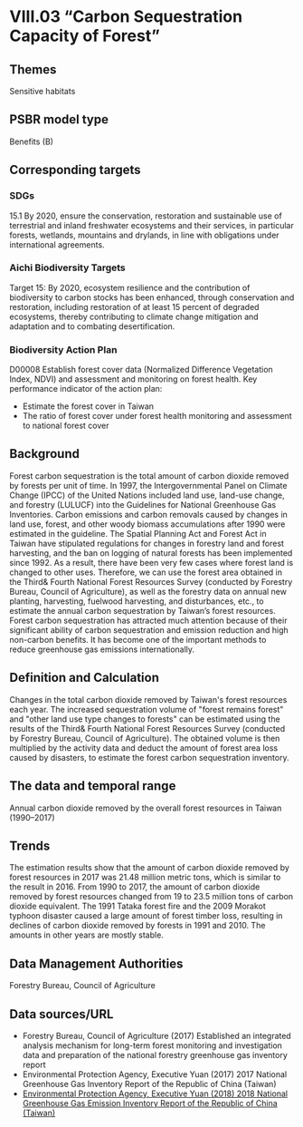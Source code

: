 # VIII.03 “Carbon Sequestration Capacity of Forest”

<script type="text/javascript" src="http://cdn.mathjax.org/mathjax/latest/MathJax.js?config=TeX-AMS-MML_HTMLorMML"></script>

## Themes
Sensitive habitats
## PSBR model type
Benefits (B)
## Corresponding targets
### SDGs
15.1 By 2020, ensure the conservation, restoration and sustainable use of terrestrial and inland freshwater ecosystems and their services, in particular forests, wetlands, mountains and drylands, in line with obligations under international agreements.
### Aichi Biodiversity Targets
Target 15: By 2020, ecosystem resilience and the contribution of biodiversity to carbon stocks has been enhanced, through conservation and restoration, including restoration of at least 15 percent of degraded ecosystems, thereby contributing to climate change mitigation and adaptation and to combating desertification.
### Biodiversity Action Plan
D00008 Establish forest cover data (Normalized Difference Vegetation Index, NDVI) and assessment and monitoring on forest health. Key performance indicator of the action plan:
* Estimate the forest cover in Taiwan
* The ratio of forest cover under forest health monitoring and assessment to national forest cover
## Background
Forest carbon sequestration is the total amount of carbon dioxide removed by forests per unit of time. In 1997, the Intergovernmental Panel on Climate Change (IPCC) of the United Nations included land use, land-use change, and forestry (LULUCF) into the Guidelines for National Greenhouse Gas Inventories. Carbon emissions and carbon removals caused by changes in land use, forest, and other woody biomass accumulations after 1990 were estimated in the guideline. The Spatial Planning Act and Forest Act in Taiwan have stipulated regulations for changes in forestry land and forest harvesting, and the ban on logging of natural forests has been implemented since 1992. As a result, there have been very few cases where forest land is changed to other uses. Therefore, we can use the forest area obtained in the Third& Fourth National Forest Resources Survey (conducted by Forestry Bureau, Council of Agriculture), as well as the forestry data on annual new planting, harvesting, fuelwood harvesting, and disturbances, etc., to estimate the annual carbon sequestration by Taiwan’s forest resources. Forest carbon sequestration has attracted much attention because of their significant ability of carbon sequestration and emission reduction and high non-carbon benefits. It has become one of the important methods to reduce greenhouse gas emissions internationally.
## Definition and Calculation
Changes in the total carbon dioxide removed by Taiwan's forest resources each year. The increased sequestration volume of "forest remains forest" and "other land use type changes to forests" can be estimated using the results of the Third& Fourth National Forest Resources Survey (conducted by Forestry Bureau, Council of Agriculture). The obtained volume is then multiplied by the activity data and deduct the amount of forest area loss caused by disasters, to estimate the forest carbon sequestration inventory.
## The data and temporal range
Annual carbon dioxide removed by the overall forest resources in Taiwan (1990–2017)
## Trends
The estimation results show that the amount of carbon dioxide removed by forest resources in 2017 was 21.48 million metric tons, which is similar to the result in 2016. From 1990 to 2017, the amount of carbon dioxide removed by forest resources changed from 19 to 23.5 million tons of carbon dioxide equivalent. The 1991 Tataka forest fire and the 2009 Morakot typhoon disaster caused a large amount of forest timber loss, resulting in declines of carbon dioxide removed by forests in 1991 and 2010. The amounts in other years are mostly stable.
## Data Management Authorities
Forestry Bureau, Council of Agriculture
## Data sources/URL
* Forestry Bureau, Council of Agriculture (2017) Established an integrated analysis mechanism for long-term forest monitoring and investigation data and preparation of the national forestry greenhouse gas inventory report
* Environmental Protection Agency, Executive Yuan (2017) 2017 National Greenhouse Gas Inventory Report of the Republic of China (Taiwan)
* [Environmental Protection Agency, Executive Yuan (2018) 2018 National Greenhouse Gas Emission Inventory Report of the Republic of China (Taiwan)](http://unfccc.saveoursky.org.tw/2018nir/tw_nir_2018.php)